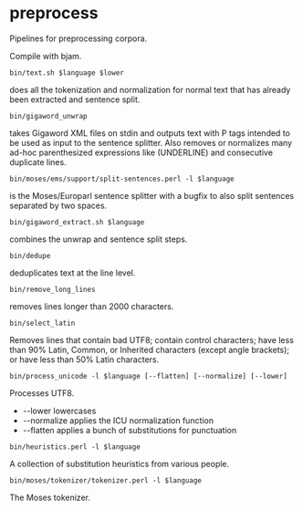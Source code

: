 preprocess
==========

Pipelines for preprocessing corpora.  

Compile with bjam.

```
bin/text.sh $language $lower
```
does all the tokenization and normalization for normal text that has already
been extracted and sentence split.

```
bin/gigaword_unwrap
```
takes Gigaword XML files on stdin and outputs text with P tags intended
to be used as input to the sentence splitter.  Also removes or normalizes many
ad-hoc parenthesized expressions like (UNDERLINE) and consecutive duplicate
lines.

```
bin/moses/ems/support/split-sentences.perl -l $language
```
is the Moses/Europarl sentence splitter with a bugfix to also split sentences
separated by two spaces.

```
bin/gigaword_extract.sh $language
```
combines the unwrap and sentence split steps.

```
bin/dedupe
```
deduplicates text at the line level.

```
bin/remove_long_lines
```
removes lines longer than 2000 characters. 

```
bin/select_latin
```
Removes lines that contain bad UTF8; contain control characters; have less than
90% Latin, Common, or Inherited characters (except angle brackets); or have less
than 50% Latin characters.

```
bin/process_unicode -l $language [--flatten] [--normalize] [--lower]
```
Processes UTF8.

* --lower lowercases
* --normalize applies the ICU normalization function
* --flatten applies a bunch of substitutions for punctuation

```
bin/heuristics.perl -l $language
```
A collection of substitution heuristics from various people.

```
bin/moses/tokenizer/tokenizer.perl -l $language
```
The Moses tokenizer.

